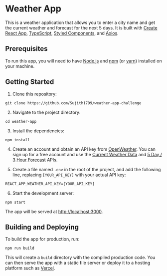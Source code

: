 # Weather App

This is a weather application that allows you to enter a city name and get the current weather and forecast for the next 5 days. It is built with [Create React App](https://github.com/facebook/create-react-app), [TypeScript](https://www.typescriptlang.org/), [Styled Components](https://styled-components.com/), and [Axios](https://github.com/axios/axios).

## Prerequisites

To run this app, you will need to have [Node.js](https://nodejs.org/) and [npm](https://www.npmjs.com/) (or [yarn](https://yarnpkg.com/)) installed on your machine.

## Getting Started

1. Clone this repository:

```
git clone https://github.com/Sujith1799/weather-app-challenge
```

2. Navigate to the project directory:

```
cd weather-app
```

3. Install the dependencies:

```
npm install
```

4. Create an account and obtain an API key from [OpenWeather](https://openweather.com/). You can sign up for a free account and use the [Current Weather Data](https://openweather.com/api/weather) and [5 Day / 3 Hour Forecast](https://openweather.com/api/forecast) APIs.

5. Create a file named `.env` in the root of the project, and add the following line, replacing `[YOUR_API_KEY]` with your actual API key:

```
REACT_APP_WEATHER_API_KEY=[YOUR_API_KEY]
```

6. Start the development server:

```
npm start
```

The app will be served at [http://localhost:3000](http://localhost:3000).

## Building and Deploying

To build the app for production, run:

```
npm run build
```

This will create a `build` directory with the compiled production code. You can then serve the app with a static file server or deploy it to a hosting platform such as [Vercel](https://vercel.com/).
